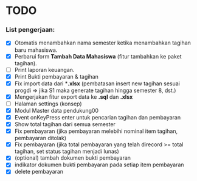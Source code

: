 # TODO

### List pengerjaan:
- [x] Otomatis menambahkan nama semester ketika menambahkan tagihan baru mahasiswa.
- [x] Perbarui form **Tambah Data Mahasiswa** (fitur tambahkan ke paket tagihan).
- [ ] Print laporan keuangan.
- [x] Print Bukti pembayaran & tagihan
- [x] Fix import data dari ***.xlsx** (pembatasan insert new tagihan sesuai progdi => jika S1 maka generate tagihan hingga semester 8, dst.)
- [x] Mengerjakan fitur export data ke **.sql** dan **.xlsx**
- [ ] Halaman settings (konsep)
- [x] Modul Master data pendukung00
- [x] Event onKeyPress enter untuk pencarian tagihan dan pembayaran
- [x] Show total tagihan dari semua semester
- [x] Fix pembayaran (jika pembayaran melebihi nominal item tagihan, pembayaran ditolak)
- [x] Fix pembayaran (jika total pembayaran yang telah direcord >= total tagihan, set status tagihan menjadi lunas)
- [x] (optional) tambah dokumen bukti pembayaran
- [x] indikator dokumen bukti pembayaran pada setiap item pembayaran
- [x] delete pembayaran
